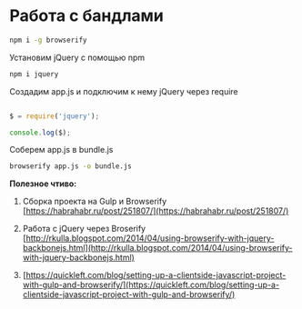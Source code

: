 # Работа с бандлами

```cmd
npm i -g browserify
```

Установим jQuery с помощью npm

```cmd
npm i jquery
```

Создадим app.js и подключим к нему jQuery через require

```js

$ = require('jquery');

console.log($);

```

Соберем app.js в bundle.js

```cmd
browserify app.js -o bundle.js
```





**Полезное чтиво:**

1. Сборка проекта на Gulp и Browserify   
   [https://habrahabr.ru/post/251807/](https://habrahabr.ru/post/251807/)

2. Работа с jQuery через Broserify  
   [http://rkulla.blogspot.com/2014/04/using-browserify-with-jquery-backbonejs.html](http://rkulla.blogspot.com/2014/04/using-browserify-with-jquery-backbonejs.html)

3. [https://quickleft.com/blog/setting-up-a-clientside-javascript-project-with-gulp-and-browserify/](https://quickleft.com/blog/setting-up-a-clientside-javascript-project-with-gulp-and-browserify/)



